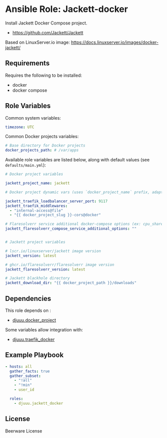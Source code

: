 Ansible Role: Jackett-docker
============================

Install Jackett Docker Compose project.

- https://github.com/Jackett/Jackett

Based on LinuxServer.io image: https://docs.linuxserver.io/images/docker-jackett/

Requirements
------------

Requires the following to be installed:
- docker
- docker compose

Role Variables
--------------

Common system variables:

```yaml
timezone: UTC
```

Common Docker projects variables:

```yaml
# Base directory for Docker projects
docker_projects_path: # /var/apps
```

Available role variables are listed below, along with default values (see `defaults/main.yml`):

```yaml
# Docker project variables

jackett_project_name: jackett

# Docker project dynamic vars (uses `docker_project_name` prefix, adapt if overriden)

jackett_traefik_loadbalancer_server_port: 9117
jackett_traefik_middlewares:
  - "internal-access@file"
  - "{{ docker_project_slug }}-cors@docker"

# Flaresolverr service additional docker-compose options (ex: cpu_shares, deploy, ...)
jackett_flaresolverr_compose_service_additional_options: ""


# Jackett project variables

# lscr.io/linuxserver/jackett image version
jackett_version: latest

# ghcr.io/flaresolverr/flaresolverr image version
jackett_flaresolverr_version: latest

# Jackett blackhole directory
jackett_download_dir: "{{ docker_project_path }}/downloads"
```

Dependencies
------------

This role depends on :
- [djuuu.docker_project](https://github.com/Djuuu/ansible-role-docker-project)

Some variables allow integration with:
- [djuuu.traefik_docker](https://github.com/Djuuu/ansible-role-traefik-docker)

Example Playbook
----------------

```yaml
- hosts: all
  gather_facts: true
  gather_subset:
    - "!all"
    - "!min"
    - user_id

  roles:
    - djuuu.jackett_docker
```

License
-------

Beerware License
